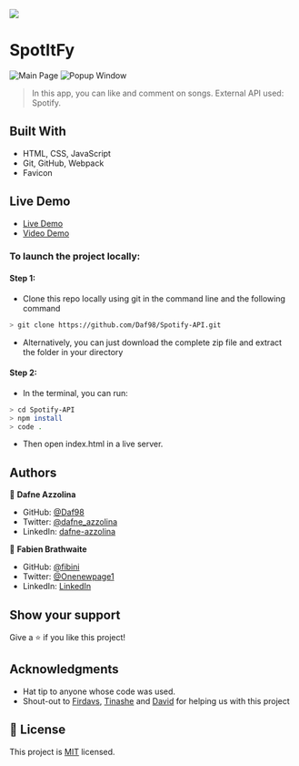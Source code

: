 ![](https://img.shields.io/badge/Microverse-blueviolet)

# SpotItFy

![Main Page](https://user-images.githubusercontent.com/82343891/175660324-bcba53be-eeef-49b0-8beb-89df68710e24.png)
![Popup Window](https://user-images.githubusercontent.com/82343891/175779602-d3a34a20-4c09-4ec9-8bcf-7397af2a48d7.png)
> In this app, you can like and comment on songs. External API used: Spotify.

## Built With

- HTML, CSS, JavaScript
- Git, GitHub, Webpack
- Favicon

## Live Demo

- [Live Demo](https://daf98.github.io/Spotify-API/dist/)
- [Video Demo](https://drive.google.com/file/d/1vt-KZKtVmaC2UfPwM0Kiy59g5I2X7DOw/view?usp=sharing)


### To launch the project locally:
#### Step 1:
- Clone this repo locally using git in the command line and the following command
 ```bash
 > git clone https://github.com/Daf98/Spotify-API.git
 ```
- Alternatively, you can just download the complete zip file and extract the folder in your directory
#### Step 2:
- In the terminal, you can run:
```bash
> cd Spotify-API
> npm install
> code .
```
- Then open index.html in a live server.

## Authors

👤 **Dafne Azzolina**

- GitHub: [@Daf98](https://github.com/Daf98)
- Twitter: [@dafne_azzolina](https://twitter.com/dafne_azzolina)
- LinkedIn: [dafne-azzolina](https://www.linkedin.com/in/dafne-azzolina/)

👤 **Fabien Brathwaite**

- GitHub: [@fibini](https://github.com/fibini)
- Twitter: [@Onenewpage1](https://twitter.com/Onenewpage1)
- LinkedIn: [LinkedIn](https://linkedin.com/in/fabien-brathwaite-91150822a)

## Show your support

Give a ⭐️ if you like this project!

## Acknowledgments

- Hat tip to anyone whose code was used.
- Shout-out to [Firdavs](https://github.com/fed1k), [Tinashe](https://github.com/Draxeytina) and [David](https://github.com/indigodavid/) for helping us with this project

## 📝 License

This project is [MIT](./MIT.md) licensed.

